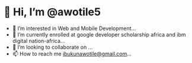 # 👋 Hi, I’m @awotile5
- 👀 I’m interested in Web and Mobile Development...
- 🌱 I’m currently enrolled at google developer scholarship africa and ibm digital nation-africa...
- 💞️ I’m looking to collaborate on ...
- 📫 How to reach me  ibukunawotile@gmail.com...

<!---
awotile5/awotile5 is a ✨ special ✨ repository because its `README.md` (this file) appears on your GitHub profile.
You can click the Preview link to take a look at your changes.
--->
